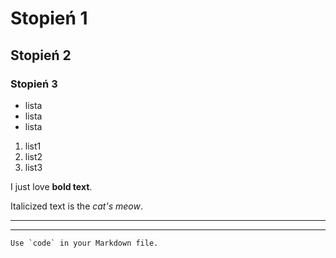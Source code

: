 # Stopień 1
## Stopień 2
### Stopień 3
- lista
- lista
- lista 

1. list1
2. list2
3. list3

I just love **bold text**.

Italicized text is the *cat's meow*.

***

---

``Use `code` in your Markdown file.``

